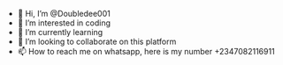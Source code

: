 - 👋 Hi, I’m @Doubledee001
- 👀 I’m interested in coding
- 🌱 I’m currently learning 
- 💞️ I’m looking to collaborate on this platform
- 📫 How to reach me on whatsapp, here is my number +2347082116911
<!---
Doubledee001/Doubledee001 is a ✨ special ✨ repository because its `README.md` (this file) appears on your GitHub profile.
You can click the Preview link to take a look at your changes.
--->
